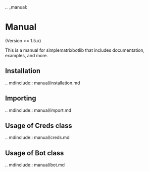 .. _manual:

# Manual

(Version >= 1.5.x)

This is a manual for simplematrixbotlib that includes documentation, examples, and more.

## Installation

.. mdinclude:: manual/installation.md

## Importing

.. mdinclude:: manual/import.md

## Usage of Creds class

.. mdinclude:: manual/creds.md

## Usage of Bot class

.. mdinclude:: manual/bot.md
